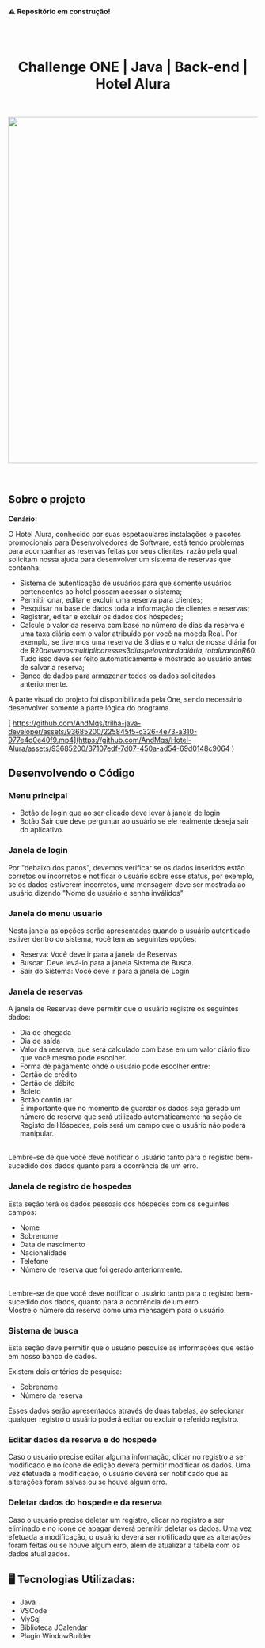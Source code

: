 <B>⚠️ Repositório em construção!</B>

</br>
</br>


<h1 align="center" >
 Challenge ONE | Java | Back-end | Hotel Alura
</h1>
</br>

<p align="center" >
     <img width="700" heigth="700" src="https://user-images.githubusercontent.com/101413385/173164615-192ca98a-1a44-480e-9229-9f82f456eec8.png">

</p>

</br>


## Sobre o projeto

<b>Cenário:</b>


O Hotel Alura, conhecido por suas espetaculares instalações e pacotes promocionais para Desenvolvedores de Software, está tendo problemas para acompanhar as reservas feitas por seus clientes, razão pela qual solicitam nossa ajuda para desenvolver um sistema de reservas que contenha:

* Sistema de autenticação de usuários para que somente usuários pertencentes ao hotel possam acessar o sistema;
* Permitir criar, editar e excluir uma reserva para clientes;
* Pesquisar na base de dados toda a informação de clientes e reservas;
* Registrar, editar e excluir os dados dos hóspedes;
* Calcule o valor da reserva com base no número de dias da reserva e uma taxa diária com o valor atribuído por você na moeda Real. Por exemplo, se tivermos uma reserva de 3 dias e o valor de nossa diária for de R$20 devemos multiplicar esses 3 dias pelo valor da diária, totalizando R$60. Tudo isso deve ser feito automaticamente e mostrado ao usuário antes de salvar a reserva;
* Banco de dados para armazenar todos os dados solicitados anteriormente.

A parte visual do projeto foi disponibilizada pela One, sendo necessário desenvolver somente a parte lógica do programa. 
</br>

[
https://github.com/AndMqs/trilha-java-developer/assets/93685200/225845f5-c326-4e73-a310-977e4d0e40f9.mp4](https://github.com/AndMqs/Hotel-Alura/assets/93685200/37107edf-7d07-450a-ad54-69d0148c9064
)


## Desenvolvendo o Código

### Menu principal
* Botão de login que ao ser clicado deve levar à janela de login
* Botão Sair que deve perguntar ao usuário se ele realmente deseja sair do aplicativo.

### Janela de login
Por "debaixo dos panos", devemos verificar se os dados inseridos estão corretos ou incorretos e notificar o usuário sobre esse status, por exemplo, se os dados estiverem incorretos, uma mensagem deve ser mostrada ao usuário dizendo "Nome de usuário e senha inválidos"


### Janela do menu usuario
Nesta janela as opções serão apresentadas quando o usuário autenticado estiver dentro do sistema, você tem as seguintes opções:

* Reserva: Você deve ir para a janela de Reservas
* Buscar: Deve levá-lo para a janela Sistema de Busca.
* Sair do Sistema: Você deve ir para a janela de Login

### Janela de reservas

A janela de Reservas deve permitir que o usuário registre os seguintes dados:

* Dia de chegada
* Dia de saída
* Valor da reserva, que será calculado com base em um valor diário fixo que você mesmo pode escolher.
* Forma de pagamento onde o usuário pode escolher entre:
* Cartão de crédito
* Cartão de débito
* Boleto
* Botão continuar  </br>
É importante que no momento de guardar os dados seja gerado um número de reserva que será utilizado automaticamente na seção de Registo de Hóspedes, pois será um campo que o usuário não poderá manipular.
 </br>
Lembre-se de que você deve notificar o usuário tanto para o registro bem-sucedido dos dados quanto para a ocorrência de um erro.

### Janela de registro de hospedes

Esta seção terá os dados pessoais dos hóspedes com os seguintes campos:

* Nome
* Sobrenome
* Data de nascimento
* Nacionalidade
* Telefone
* Número de reserva que foi gerado anteriormente.
</br>
Lembre-se de que você deve notificar o usuário tanto para o registro bem-sucedido dos dados, quanto para a ocorrência de um erro.
</br>
Mostre o número da reserva como uma mensagem para o usuário.

### Sistema de busca

Esta seção deve permitir que o usuário pesquise as informações que estão em nosso banco de dados.

Existem dois critérios de pesquisa:
- Sobrenome
- Número da reserva

Esses dados serão apresentados através de duas tabelas, ao selecionar qualquer registro o usuário poderá editar ou excluir o referido registro.

### Editar dados da reserva e do hospede
Caso o usuário precise editar alguma informação, clicar no registro a ser modificado e no ícone de edição deverá permitir modificar os dados. Uma vez efetuada a modificação, o usuário deverá ser notificado que as alterações foram salvas ou se houve algum erro.


### Deletar dados do hospede e da reserva
Caso o usuário precise deletar um registro, clicar no registro a ser eliminado e no ícone de apagar deverá permitir deletar os dados. Uma vez efetuada a modificação, o usuário deverá ser notificado que as alterações foram feitas ou se houve algum erro, além de atualizar a tabela com os dados atualizados.
     
     
 ## 🖥️ Tecnologias Utilizadas:

- Java
- VSCode
- MySql
- Biblioteca JCalendar
- Plugin WindowBuilder 
</br>




